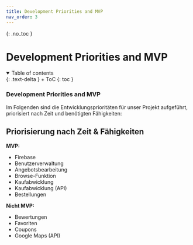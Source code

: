 ```yaml
---
title: Development Priorities and MVP
nav_order: 3
---
```


{: .no_toc }
# Development Priorities and MVP

<details open markdown="block">
{: .text-delta }
<summary>Table of contents</summary>
+ ToC
{: toc }
</details>

### Development Priorities and MVP

Im Folgenden sind die Entwicklungsprioritäten für unser Projekt aufgeführt, priorisiert nach Zeit und benötigten Fähigkeiten:

## Priorisierung nach Zeit & Fähigkeiten

**MVP:**
- Firebase
- Benutzerverwaltung
- Angebotsbearbeitung
- Browse-Funktion
- Kaufabwicklung
- Kaufabwicklung (API)
- Bestellungen

**Nicht MVP:**
- Bewertungen
- Favoriten
- Coupons
- Google Maps (API)
